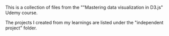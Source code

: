 This is a collection of files from the ""Mastering data visualization in D3.js" Udemy course. 

The projects I created from my learnings are listed under the "independent project" folder. 
